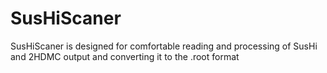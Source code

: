 # SusHiScaner
SusHiScaner is designed for comfortable reading and processing of SusHi and 2HDMC output and converting it to the .root format
